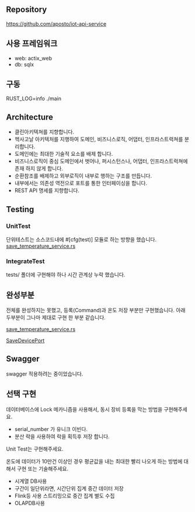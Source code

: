 
## Repository
https://github.com/aposto/iot-api-service


## 사용 프레임워크
* web: actix_web
* db: sqlx

## 구동
RUST_LOG=info ./main

## Architecture
* 클린아키텍쳐를 지향합니다.
* 헥사고날 아키텍처를 지행하여 도메인, 비즈니스로직, 어댑터, 인프라스트럭쳐를 분리합니다.
* 도메인에는 최대한 기술적 요소를 배제 합니다.
* 비즈니스로직이 중심 도메인에서 벗어나, 퍼시스턴스나, 어댑터, 인프라스트럭쳐에 존재 하지 않게 합니다.
* 순환참조를 배제하고 외부로직이 내부로 행하는 구조를 만듭니다.
* 내부에서는 의존성 역전으로 포트를 통한 인터페이싱을 합니다.
* REST API 명세를 지향합니다.


## Testing

### UnitTest
단위테스트는 소스코드내에 #[cfg(test)] 모듈로 하는 방향을 했습니다.
[save_temperature_service.rs](src/application/service/save_temperature_service.rs)

### IntegrateTest
tests/ 폴더에 구현해야 하나 시간 관계상 누락 했습니다.

## 완성부분
전체를 완성하지는 못했고, 등록(Command)과 온도 저장 부분만 구현했습니다.
아래 두부분이 그나마 제대로 구현 한 부분 같습니다. 

[save_temperature_service.rs](src/application/service/save_temperature_service.rs)

[SaveDevicePort](SaveDevicePort)


## Swagger
swagger 적용하려는 중이었습니다.

## 선택 구현
데이터베이스에 Lock 메카니즘을 사용해서, 동시 장비 등록을 막는 방법을 구현해주세요.
 * serial_number 가 유니크 이빈다.
 * 분산 락을 사용하여 락을 획득후 저장 합니다.

Unit Test는 구현해주세요.
  
온도에 데이터가 10만건 이상인 경우 평균값을 내는 최대한 빨리 나오게 하는 방법에 대해서 구현 또는 기술해주세요.
 * 시계열 DB사용
 * 구간이 일단위라면, 시간단위 집계 중간 데이터 저장
 * Flink등 사용 스트리밍으로 중간 집계 별도 수집
 * OLAPDB사용


